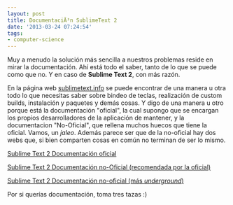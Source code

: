 ```yaml
---
layout: post
title: DocumentaciÃ³n SublimeText 2
date: '2013-03-24 07:24:54'
tags:
- computer-science
---
```


Muy a menudo la solución más sencilla a nuestros problemas reside en mirar la documentación. Ahí está todo el saber, tanto de lo que se puede como que no. Y en caso de <strong>Sublime Text 2</strong>, con más razón.

En la página web <a href="http://sublimetext.info/">sublimetext.info</a> se puede encontrar de una manera u otra todo lo que necesitas saber sobre bindeo de teclas, realización de custom builds, instalación y paquetes y demás cosas. Y digo de una manera u otro porque está la documentación "oficial", la cual supongo que se encargan los propios desarrolladores de la aplicación de mantener, y la documentacion "No-Oficial", que rellena muchos huecos que tiene la oficial. Vamos, un <em>jaleo</em>. Además parece ser que de la no-oficial hay dos webs que, si bien comparten cosas en común no terminan de ser lo mismo.

<a href="http://www.sublimetext.com/docs/2/">Sublime Text 2 Documentación oficial</a>

<a href="http://docs.sublimetext.info/en/latest/index.html">Sublime Text 2 Documentación no-Oficial (recomendada por la oficial)</a>

<a href="http://sublimetext.info/docs/en/">Sublime Text 2 Documentación no-oficial (más <em>underground</em>)</a>

Por si querías documentación, toma tres tazas :)